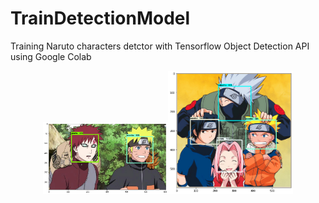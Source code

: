 # TrainDetectionModel
Training Naruto characters detctor with Tensorflow Object Detection API using Google Colab
<center class = "half">
  <img src="https://github.com/popCain/TrainDetectionModel/blob/main/image/result_1.png" width="200"><img src="https://github.com/popCain/TrainDetectionModel/blob/main/image/result_2.png" width="200">
</center>

